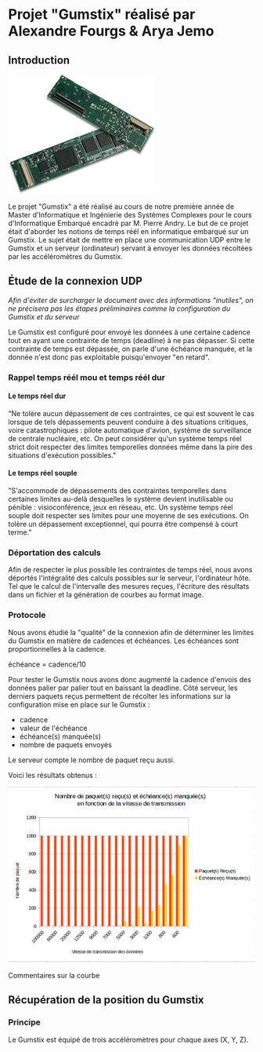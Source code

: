 # Projet "Gumstix" réalisé par Alexandre Fourgs & Arya Jemo

## Introduction

<img src="https://github.com/AlexFourgs/IE/raw/master/RapportSceance/gumstix.jpg" width="300">

Le projet "Gumstix" a été réalisé au cours de notre première année de Master d'Informatique et Ingénierie des Systèmes Complexes pour le cours d'Informatique Embarqué encadré par M. Pierre Andry.
Le but de ce projet était d'aborder les notions de temps réél en informatique embarqué sur un Gumstix. Le sujet était de mettre en place une communication UDP entre le Gumstix et un serveur (ordinateur) servant à envoyer les données récoltées par les accéléromètres du Gumstix.

## Étude de la connexion UDP

*Afin d'éviter de surcharger le document avec des informations "inutiles", on ne précisera pas les étapes préliminaires comme la configuration du Gumstix et du serveur*

Le Gumstix est configuré pour envoyé les données à une certaine cadence tout en ayant une contrainte de temps (deadline) à ne pas dépasser. Si cette contrainte de temps est dépassée, on parle d'une échéance manquée, et la donnée n'est donc pas exploitable puisqu'envoyer "en retard".

### Rappel temps réél mou et temps réél dur

#### Le temps réel dur
"Ne tolère aucun dépassement de ces contraintes, ce qui est souvent le cas lorsque de tels dépassements peuvent conduire à des situations critiques, voire catastrophiques : pilote automatique d'avion, système de surveillance de centrale nucléaire, etc. On peut considérer qu'un système temps réel strict doit respecter des limites temporelles données même dans la pire des situations d'exécution possibles."

#### Le temps réel souple 
"S'accommode de dépassements des contraintes temporelles dans certaines limites au-delà desquelles le système devient inutilisable ou pénible : visioconférence, jeux en réseau, etc. Un système temps réel souple doit respecter ses limites pour une moyenne de ses exécutions. On tolère un dépassement exceptionnel, qui pourra être compensé à court terme."

### Déportation des calculs

Afin de respecter le plus possible les contraintes de temps réel, nous avons déportés l'intégralité des calculs possibles sur le serveur, l'ordinateur hôte. Tel que le calcul de l'intervalle des mesures reçues, l'écriture des résultats dans un fichier et la génération de courbes au format image.

### Protocole

Nous avons étudié la "qualité" de la connexion afin de déterminer les limites du Gumstix en matière de cadences et échéances.
Les échéances sont proportionnelles à la cadence.

échéance = cadence/10

Pour tester le Gumstix nous avons donc augmenté la cadence d'envois des données palier par palier tout en baissant la deadline. Côté serveur, les derniers paquets reçus permettent de récolter les informations sur la configuration mise en place sur le Gumstix :
* cadence
* valeur de l'échéance
* échéance(s) manquée(s)
* nombre de paquets envoyés

Le serveur compte le nombre de paquet reçu aussi.

Voici les résultats obtenus :

<img src="https://github.com/AlexFourgs/IE/raw/master/RapportSceance/courbeie.png">

Commentaires sur la courbe

## Récupération de la position du Gumstix

### Principe

Le Gumstix est équipé de trois accéléromètres pour chaque axes (X, Y, Z).

